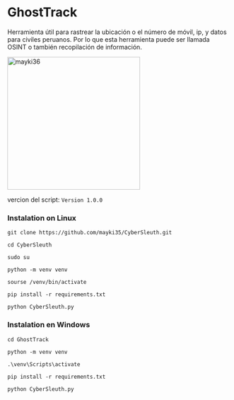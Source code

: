 # GhostTrack
Herramienta útil para rastrear la ubicación o el número de móvil, ip, y datos para civiles peruanos. Por lo que esta herramienta puede ser llamada OSINT o también recopilación de información.

<a href="https://github.com/mayki35"><img src="https://github.com/mayki35.png" width="300" height="300" alt="mayki36"/></a>

vercion del script:
```Version 1.0.0```

### Instalation on Linux
```
git clone https://github.com/mayki35/CyberSleuth.git
```
```
cd CyberSleuth
```
```
sudo su
```
```
python -m venv venv
```
```
sourse /venv/bin/activate
```
```
pip install -r requirements.txt
```
```
python CyberSleuth.py
```
### Instalation en Windows
```
cd GhostTrack
```
```
python -m venv venv
```
```
.\venv\Scripts\activate
```
```
pip install -r requirements.txt
```
```
python CyberSleuth.py
```
